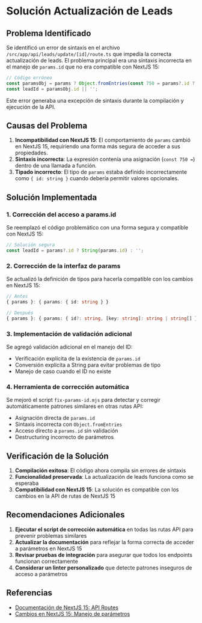 # Solución Actualización de Leads

## Problema Identificado

Se identificó un error de sintaxis en el archivo `/src/app/api/leads/update/[id]/route.ts` que impedía la correcta actualización de leads. El problema principal era una sintaxis incorrecta en el manejo de `params.id` que no era compatible con NextJS 15:

```javascript
// Código erróneo
const paramsObj = params ? Object.fromEntries(const 750 = params?.id ? String(params.id) : '' ? String(params.id) : '') : {};
const leadId = paramsObj.id || '';
```

Este error generaba una excepción de sintaxis durante la compilación y ejecución de la API.

## Causas del Problema

1. **Incompatibilidad con NextJS 15**: El comportamiento de `params` cambió en NextJS 15, requiriendo una forma más segura de acceder a sus propiedades.
2. **Sintaxis incorrecta**: La expresión contenía una asignación (`const 750 =`) dentro de una llamada a función.
3. **Tipado incorrecto**: El tipo de `params` estaba definido incorrectamente como `{ id: string }` cuando debería permitir valores opcionales.

## Solución Implementada

### 1. Corrección del acceso a params.id

Se reemplazó el código problemático con una forma segura y compatible con NextJS 15:

```javascript
// Solución segura
const leadId = params?.id ? String(params.id) : '';
```

### 2. Corrección de la interfaz de params

Se actualizó la definición de tipos para hacerla compatible con los cambios en NextJS 15:

```typescript
// Antes
{ params }: { params: { id: string } }

// Después
{ params }: { params: { id?: string, [key: string]: string | string[] } }
```

### 3. Implementación de validación adicional

Se agregó validación adicional en el manejo del ID:
- Verificación explícita de la existencia de `params.id`
- Conversión explícita a String para evitar problemas de tipo
- Manejo de caso cuando el ID no existe

### 4. Herramienta de corrección automática

Se mejoró el script `fix-params-id.mjs` para detectar y corregir automáticamente patrones similares en otras rutas API:

- Asignación directa de `params.id`
- Sintaxis incorrecta con `Object.fromEntries`
- Acceso directo a `params.id` sin validación
- Destructuring incorrecto de parámetros

## Verificación de la Solución

1. **Compilación exitosa**: El código ahora compila sin errores de sintaxis
2. **Funcionalidad preservada**: La actualización de leads funciona como se esperaba
3. **Compatibilidad con NextJS 15**: La solución es compatible con los cambios en la API de rutas de NextJS 15

## Recomendaciones Adicionales

1. **Ejecutar el script de corrección automática** en todas las rutas API para prevenir problemas similares
2. **Actualizar la documentación** para reflejar la forma correcta de acceder a parámetros en NextJS 15
3. **Revisar pruebas de integración** para asegurar que todos los endpoints funcionan correctamente
4. **Considerar un linter personalizado** que detecte patrones inseguros de acceso a parámetros

## Referencias

- [Documentación de NextJS 15: API Routes](https://nextjs.org/docs/app/api-reference/file-conventions/route)
- [Cambios en NextJS 15: Manejo de parámetros](https://nextjs.org/blog/next-15)